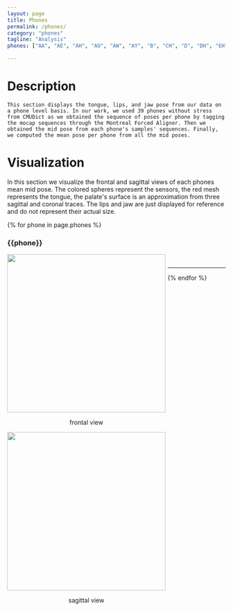 ```yaml
---
layout: page
title: Phones
permalink: /phones/
category: "phones"
tagline: "Analysis"
phones: ["AA", "AE", "AH", "AO", "AW", "AY", "B", "CH", "D", "DH", "EH", "ER", "EY", "F", "G", "HH", "IH", "IY", "JH", "K", "L", "M", "N", "NG", "OW", "OY", "P", "R", "S", "SH", "T", "TH", "UH", "UW", "V", "W", "Y", "Z", "ZH"]

---
```


<div class="abstract">
    <h1>Description</h1>

    This section displays the tongue, lips, and jaw pose from our data on a phone level basis. In our work, we used 39 phones without stress from CMUDict as we obtained the sequence of poses per phone by tagging the mocap sequences through the Montreal Forced Aligner. Then we obtained the mid pose from each phone's samples' sequences. Finally, we computed the mean pose per phone from all the mid poses. 
</div>

<div class="gallery">
    <h1>Visualization</h1>
    In this section we visualize the frontal and sagittal views of each phones mean mid pose. The colored spheres represent the sensors, the red mesh represents the tongue, the palate's surface is an approximation from three sagittal and coronal traces. The lips and jaw are just displayed for reference and do not represent their actual size.
</div>

{% for phone in page.phones %}
<div class="phone-display" style="margin-top:5px;margin-bottom:5px">
    <h3>{{phone}}</h3>
    <div style="float:left;margin-right:5px;">
        <a href="{{site.url}}/{{site.baseurl}}/images/phones/{{phone}}_frontal.png" target="_blank">
            <img src="{{site.url}}{{site.baseurl}}/images/phones/{{phone}}_frontal.png" height="365" width="365"  />
        </a>
        <p style="text-align:center;">frontal view</p>
    </div>
    <div style="float:left;margin-right:5px;">
        <a href="{{site.url}}/{{site.baseurl}}/images/phones/{{phone}}_sagittal.png" target="_blank">
            <img src="{{site.url}}{{site.baseurl}}/images/phones/{{phone}}_sagittal.png" height="365" width="365" />
        </a>
        <p style="text-align:center;">sagittal view</p>
    </div>
</div>
<br>
<hr>
{% endfor %}